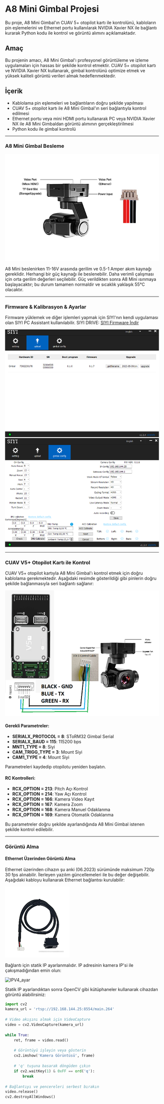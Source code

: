 # A8 Mini Gimbal Projesi

Bu proje, A8 Mini Gimbal'ın CUAV 5+ otopilot kartı ile kontrolünü, kabloların pin eşlemelerini ve Ethernet portu kullanılarak NVIDIA Xavier NX ile bağlantı kurarak Python kodu ile kontrol ve görüntü alımını açıklamaktadır.

## Amaç

Bu projenin amacı, A8 Mini Gimbal'ı profesyonel görüntüleme ve izleme uygulamaları için hassas bir şekilde kontrol etmektir. CUAV 5+ otopilot kartı ve NVIDIA Xavier NX kullanarak, gimbal kontrolünü optimize etmek ve yüksek kaliteli görüntü verileri almak hedeflenmektedir.

## İçerik
- Kablolama pin eşlemeleri ve bağlantıların doğru şekilde yapılması
- CUAV 5+ otopilot kartı ile A8 Mini Gimbal'ın seri bağlantıyla kontrol edilmesi
- Ethernet portu veya mini HDMI portu kullanarak PC veya NVIDIA Xavier NX ile A8 Mini Gimbaldan görüntü alımının gerçekleştirilmesi
- Python kodu ile gimbal kontrolü

---

### A8 Mini Gimbal Besleme
![a8_mini_feed](https://github.com/Numan-Aktas/A8_mini_workout/blob/main/images/a8_mini_fee.png)

A8 Mini beslenirken 11-16V arasında gerilim ve 0.5-1 Amper akım kaynağı gereklidir. Herhangi bir güç kaynağı ile beslenebilir. Daha verimli çalışması için orta gerilim değerleri seçilebilir. Güç verildikten sonra A8 Mini ısınmaya başlayacaktır; bu durum tamamen normaldir ve sıcaklık yaklaşık 55°C olacaktır.

---

### Firmware & Kalibrasyon & Ayarlar
Firmware yüklemek ve diğer işlemleri yapmak için SIYI'nın kendi uygulaması olan SIYI PC Assistant kullanılabilir.
SIYI DRIVE: [SIYI Firmware İndir](https://drive.google.com/drive/folders/1aSulEJW6OYt8UTtW0osgL20lkXcMuGxp)

![SIYIassistant_firmware](https://github.com/Numan-Aktas/A8_mini_workout/blob/main/images/SIYIassistant_firmware.png)
![SIYIassistant_ayarlar](https://github.com/Numan-Aktas/A8_mini_workout/blob/main/images/SIYIassistant_ayarlar.png)

---

### CUAV V5+ Otopilot Kartı ile Kontrol

CUAV V5+ otopilot kartıyla A8 Mini Gimbal'ı kontrol etmek için doğru kablolama gerekmektedir. Aşağıdaki resimde gösterildiği gibi pinlerin doğru şekilde bağlanmasıyla seri bağlantı sağlanır:

![Pixhawk_pin](https://github.com/Numan-Aktas/A8_mini_workout/blob/main/images/Pixhawk_pin.png)

#### Gerekli Parametreler:
- **SERIALX_PROTOCOL = 8**: SToRM32 Gimbal Serial
- **SERIALX_BAUD = 115**: 115200 bps
- **MNT1_TYPE = 8**: Siyi 
- **CAM_TRIGG_TYPE = 3**: Mount Siyi 
- **CAM1_TYPE = 4**: Mount Siyi 

Parametreleri kaydedip otopilotu yeniden başlatın.

#### RC Kontrolleri:
- **RCX_OPTION = 213**: Pitch Açı Kontrol 
- **RCX_OPTION = 214**: Yaw Açı Kontrol 
- **RCX_OPTION = 166**: Kamera Video Kayıt
- **RCX_OPTION = 167**: Kamera Zoom
- **RCX_OPTION = 168**: Kamera Manuel Odaklanma
- **RCX_OPTION = 169**: Kamera Otomatik Odaklanma

Bu parametreler doğru şekilde ayarlandığında A8 Mini Gimbal istenen şekilde kontrol edilebilir.

---

### Görüntü Alma

#### Ethernet Üzerinden Görüntü Alma
Ethernet üzerinden cihazın şu anki (06.2023) sürümünde maksimum 720p 30 fps alınabilir. İlerleyen yazılım güncellemeleri ile bu değer değişebilir. Aşağıdaki kabloyu kullanarak Ethernet bağlantısı kurulabilir:

![Ethernet_cable](https://github.com/Numan-Aktas/A8_mini_workout/blob/main/images/Ethernet_cable.png)

Bağlantı için statik IP ayarlanmalıdır. IP adresinin kamera IP'si ile çakışmadığından emin olun:

![IPV4_ayar](https://github.com/Numan-Aktas/A8_mini_workout/blob/main/images/IPV4_ayar%C4%B1.png)

Statik IP ayarlandıktan sonra OpenCV gibi kütüphaneler kullanarak cihazdan görüntü alabilirsiniz:

```python
import cv2
kamera_url = 'rtsp://192.168.144.25:8554/main.264'

# Video akışını almak için VideoCapture
video = cv2.VideoCapture(kamera_url)

while True:
    ret, frame = video.read()

    # Görüntüyü işleyin veya gösterin
    cv2.imshow('Kamera Görüntüsü', frame)
    
    # 'q' tuşuna basarak döngüden çıkın
    if cv2.waitKey(1) & 0xFF == ord('q'):
        break
        
# Bağlantıyı ve pencereleri serbest bırakın
video.release()
cv2.destroyAllWindows()
